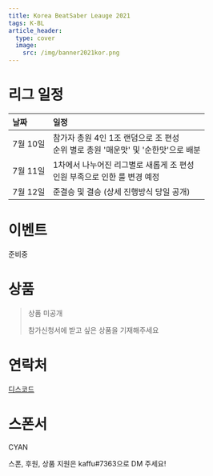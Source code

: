 ```yaml
---
title: Korea BeatSaber Leauge 2021
tags: K-BL
article_header:
  type: cover
  image:
    src: /img/banner2021kor.png
---
```


# 리그 일정

날짜 | 일정
:---|:---
7월 10일 | 참가자 총원 4인 1조 랜덤으로 조 편성<br>순위 별로 총원 '매운맛' 및 '순한맛'으로 배분
7월 11일 | 1차에서 나누어진 리그별로 새롭게 조 편성<br>인원 부족으로 인한 룰 변경 예정
7월 12일 | 준결승 및 결승 (상세 진행방식 당일 공개)

# 이벤트

준비중

# 상품

> 상품 미공개
>
> 참가신청서에 받고 싶은 상품을 기재해주세요

# 연락처

[디스코드](https://discord.gg/SEFBZrG)

# 스폰서

CYAN

스폰, 후원, 상품 지원은 kaffu#7363으로 DM 주세요!


